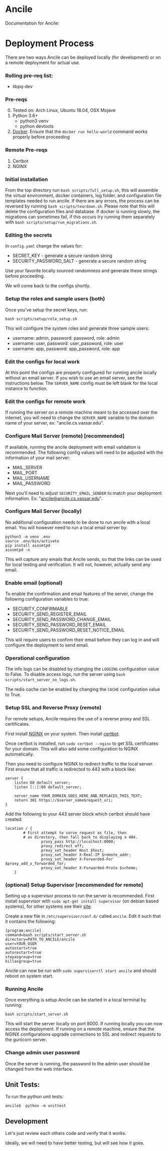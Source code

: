 # Ancile


Documentation for Ancile:


# Deployment Process
There are two ways Ancile can be deployed locally (for development) or on a
remote deployment for actual use.

### Rolling pre-req list:
- libpq-dev

### Pre-reqs
0. Tested on: Arch Linux, Ubuntu 18.04, OSX Mojave
1. Python 3.6+
    - python3 venv
    - python devtools
2. [Docker](https://www.digitalocean.com/community/tutorials/how-to-install-and-use-docker-on-ubuntu-18-04).
   Ensure that the `docker run hello-world` command works properly before
   proceeding

### Remote Pre-reqs
1. Certbot
2. NGINX

### Initial installation
From the top directory run `bash scripts/full_setup.sh`, this will assemble
the virtual environment, docker containers, log folder, and configuration
file templates needed to run ancile. If there are any errors, the process
can be reversed by running `bash scripts/teardown.sh`. Please note that this
will delete the configuration files and database. If docker is running
slowly, the migrations can sometimes fail, if this occurs try running them
separately with `bash scripts/setup/run_migrations.sh`.


### Editing the secrets
In `config.yaml` change the values for:
- SECRET_KEY - generate a secure random string
- SECURITY_PASSWORD_SALT - generate a secure random string

Use your favorite locally sourced randomness and generate these strings before
proceeding.

We will come back to the configs shortly.

### Setup the roles and sample users (both)
Once you've setup the secret keys, run:
```
bash scripts/setup/role_setup.sh
```
This will configure the system roles and generate three sample users:
- username: admin, password: password, role: admin
- username: user, password: user_password, role: user
- username: app, password: app_password, role: app

### Edit the configs for local work
At this point the configs are properly configured for running ancile locally
without an email server. If you wish to use an email server, see the
instructions below. The `SERVER_NAME` config must be left blank for the local
instance to function.

### Edit the configs for remote work
If running the server on a remote machine meant to be accessed over the
internet, you will need to change the `SERVER_NAME` variable to the domain name
of your server, ex: "ancile.cs.vassar.edu".

### Configure Mail Server (remote) [recommended]
If available, running the ancile deployment with email validation is
recommended. The following config values will need to be adjusted with the
information of your mail server:
- MAIL_SERVER
- MAIL_PORT
- MAIL_USERNAME
- MAIL_PASSWORD

Next you'll need to adjust `SECURITY_EMAIL_SENDER` to match your deployment
information. Ex: "ancile@ancile.cs.vassar.edu".

### Configure Mail Server (locally)
No additional configuration needs to be done to run ancile with a local
email. You will however need to run a local email server by:
```
python3 -m venv .env
source .env/bin/activate
pip install aiosmtpd
aiosmtpd -n
```
This will capture any emails that Ancile sends, so that the links can be used
for local testing and verification. It will not, however, actually send any
email.

### Enable email (optional)
To enable the confirmation and email features of the server, change the
following configuration variables to true:
- SECURITY_CONFIRMABLE
- SECURITY_SEND_REGISTER_EMAIL
- SECURITY_SEND_PASSWORD_CHANGE_EMAIL
- SECURITY_SEND_PASSWORD_RESET_EMAIL
- SECURITY_SEND_PASSWORD_RESET_NOTICE_EMAIL

This will require users to confirm their email before they can log in and will
configure the deployment to send email.

### Operational configuration
The info logs can be disabled by changing the `LOGGING` configuration value to
False. To disable access logs, run the server using
`bash scripts/start_server_no_logs.sh`. 

The redis cache can be enabled by changing the `CACHE` configuration value to
True.


### Setup SSL and Reverse Proxy (remote)
For remote setups, Ancile requires the use of a reverse proxy and SSL
certificates.

First install
[NGINX](https://www.nginx.com/resources/wiki/start/topics/tutorials/install/)
on your system.
Then install
[certbot](https://certbot.eff.org/lets-encrypt/ubuntubionic-nginx.html).

Once certbot is installed, run `sudo certbot --nginx` to get SSL certificates
for your domain. This will also add some configuration to NGINX automatically.

Then you need to configure NGINX to redirect traffic to the local server. 
First ensure that all traffic is redirected to 443 with a block like:
```
server {
	listen 80 default_server;
	listen [::]:80 default_server;

	server_name YOUR_DOMAIN_GOES_HERE_AND_REPLACES_THIS_TEXT;
	return 301 https://$server_name$request_uri;
}
```

Add the following to your 443 server block which certbot should have created:
```
location / {
		# First attempt to serve request as file, then
		# as directory, then fall back to displaying a 404.
                proxy_pass http://localhost:8000;
                proxy_redirect off;
                proxy_set_header Host $host;
                proxy_set_header X-Real-IP $remote_addr;
                proxy_set_header X-Forwarded-For $proxy_add_x_forwarded_for;
                proxy_set_header X-Forwarded-Proto $scheme;
	}
```

### (optional) Setup Supervisor [recommended for remote]
Setting up a supervisor process to run the server is recommended. First install
supervisor with `sudo apt-get install supervisor` (on debian based systems),
for other systems see their [site](http://supervisord.org/installing.html).

Create a new file in `/etc/supervisor/conf.d/` called `ancile`. Edit it such
that it contains the following:
```
[program:ancile]
command=bash scripts/start_server.sh
directory=PATH_TO_ANCILE/ancile
user=YOUR_USER
autostart=true
autorestart=true
stopasgroup=true
killasgroup=true
```

Ancile can now be run with `sudo supervisorctl start ancile` and should reboot
on system start.

### Running Ancile
Once everything is setup Ancile can be started in a local terminal by running:
```
bash scripts/start_server.sh
```
This will start the server locally on port 8000. If running locally you can now
access the deployment. If running on a remote machine, ensure that the NGINX
configurations upgrade connections to SSL and redirect requests to the gunicorn
server.


### Change admin user password
Once the server is running, the password to the admin user should be changed
from the web interface.


## Unit Tests:
To run the python unit tests:
```
ancile$  python -m unittest
```

## Development 

Let's just review each others code and verify that it works. 

Ideally, we will need to have better testing, but will see how it goes. 
